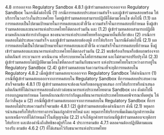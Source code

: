 4.8 การออกจาก Regulatory Sandbox
4.8.1 ผู้เข้าร่วมทดสอบจะออกจาก Regulatory Sandbox ในกรณีดังต่อไปนี้
(1) กรณีการทดสอบประสบความสำเร็จ และผู้เข้าร่วมทดสอบพร้อม
ให้บริการในวงกว้างในประเทศไทย โดยผู้เข้าร่วมทดสอบสามารถปฏิบัติได้ตามเงื่อนไข ต่อไปนี้
(1.1) ผลการทดสอบเป็นไปตามเป้าหมายในการทดสอบและตัวชี้วัด
ความสำเร็จในการทดสอบที่กำหนด ซึ่งผู้เข้าร่วมทดสอบและธนาคารแห่งประเทศไทยได้ตกลงร่วมกัน และ
(1.2) ผู้เข้าร่วมทดสอบสามารถปฏิบัติตามหลักเกณฑ์การกํากับดูแล
ของธนาคารแห่งประเทศไทยหรือกฎหมายอื่นที่เกี่ยวข้อง
(2) กรณีการทดสอบไม่ประสบความสำเร็จ และผู้เข้าร่วมทดสอบต้องยุติ
การให้บริการ ในกรณีดังต่อไปนี้
(2.1) ผลการทดสอบไม่เป็นไปตามเป้าหมายในการทดสอบและตัวชี้วัด
ความสำเร็จในการทดสอบที่กำหนด ซึ่งผู้เข้าร่วมทดสอบและธนาคารแห่งประเทศไทยได้ตกลงร่วมกัน
(2.2) พบข้อร้องเรียนหรือข้อบกพร่องจากผลิตภัณฑ์ กระบวนการ
ดาเนินงาน หรือระบบเทคโนโลยีสารสนเทศ และไม่สามารถปรับปรุงได้
(2.3) ผู้เข้าร่วมทดสอบไม่ปฏิบัติตามเงื่อนไขที่ตกลงร่วมกันกับธนาคาร
แห่งประเทศไทยในระหว่างการอยู่ใน Regulatory Sandbox
(2.4) ผู้เข้าร่วมทดสอบแจ้งความจํานงที่จะยุติการทดสอบใน Regulatory
4.8.2 เมื่อผู้เข้าร่วมทดสอบจะออกจาก Regulatory Sandbox ให้ดำเนินการ
(1) กรณีที่ผู้เข้าร่วมทดสอบออกจากการทดสอบใน Regulatory Sandbox
ทีการทดสอบประสบความสำเร็จตามข้อ 4.8.1 (1) ผู้เข้าร่วมทดสอบจะต้องแจ้งหรือขออนุญาตเสนอ
การให้บริการหรือนําเสนอผลิตภัณฑ์ที่ได้ผ่านการทดสอบดังกล่าวต่อธนาคารแห่งประเทศไทยตาม
Sandbox เอง
ดังต่อไปนี้
กรอบกฎหมายกำหนด โดยหลักเกณฑ์การกำกับดูแลที่ธนาคารแห่งประเทศไทยเคยพิจารณายืดหยุ่น
ให้ถือว่าสิ้นสุด
ม
(2) กรณีที่ผู้เข้าร่วมทดสอบออกจากการทดสอบใน Regulatory Sandbox
ที่การทดสอบไม่ประสบความสำเร็จตามข้อ 4.8.1 (2) ผู้เข้าร่วมทดสอบต้องดำเนินการ ดังนี้
(2.1) หยุดการนําเสนอหรือให้บริการทางการเงินแก่ลูกค้ารายใหม่ และ
หยุดการให้บริการเพิ่มเติมแก่ลูกค้ารายเดิมนอกเหนือจากที่ได้กำหนดไว้ในสัญญาเดิม
(2.2) แจ้งให้ลูกค้าทราบก่อนที่ผู้เข้าร่วมทดสอบจะยุติการให้บริการ
และต้องคำนึงถึงสิทธิของผู้บริโภค 4 ประการตามข้อ 4.7.1 ตลอดจนต้องปฏิบัติตามแผนรองรับ
ตามข้อ 4.6.2 (7) ที่ได้เสนอไว้กับธนาคารแห่งประเทศไทย
